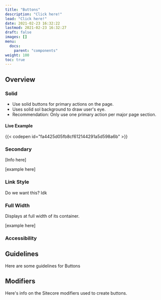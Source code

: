 ```yaml
---
title: "Buttons"
description: "Click here!"
lead: "Click here!"
date: 2021-02-23 16:32:22
lastmod: 2021-02-23 16:32:27
draft: false
images: []
menu:
  docs:
    parent: "components"
weight: 100
toc: true
---
```


## Overview

### Solid

- Use solid buttons for primary actions on the page.
- Uses solid sol background to draw user's eye.
- Recommendation: Only use one primary action per major page section.

#### Live Example
{{< codepen id="fa4425d05fb8cf612144291a5d598a6b" >}}

### Secondary

[Info here]

[example here]

### Link Style

Do we want this? Idk

### Full Width

Displays at full width of its container.

[example here]

### Accessibility

## Guidelines

Here are some guidelines for Buttons

## Modifiers

Here's info on the Sitecore modifiers used to create buttons.
